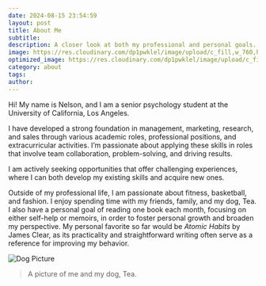 ```yaml
---
date: 2024-08-15 23:54:59
layout: post
title: About Me
subtitle: 
description: A closer look at both my professional and personal goals.
image: https://res.cloudinary.com/dp1pwklel/image/upload/c_fill,w_760,h_399/v1724221128/catucr_epguol.jpg
optimized_image: https://res.cloudinary.com/dp1pwklel/image/upload/c_fill,w_380,h_200/v1724221128/catucr_epguol.jpg
category: about
tags:
author: 
---
```


Hi! My name is Nelson, and I am a senior psychology student at the University of California, Los Angeles.

I have developed a strong foundation in management, marketing, research, and sales through various academic roles, professional positions, and extracurricular activities. I’m passionate about applying these skills in roles that involve team collaboration, problem-solving, and driving results.

I am actively seeking opportunities that offer challenging experiences, where I can both develop my existing skills and acquire new ones.

Outside of my professional life, I am passionate about fitness, basketball, and fashion. I enjoy spending time with my friends, family, and my dog, Tea. I also have a personal goal of reading one book each month, focusing on either self-help or memoirs, in order to foster personal growth and broaden my perspective. My personal favorite so far would be <I>Atomic Habits</I> by James Clear, as its practicality and straightforward writing often serve as a reference for improving my behavior.

<div class="image-container-post">
  <img src="https://res.cloudinary.com/dp1pwklel/image/upload/v1725643675/Screenshot_2024-09-06_at_1.27.09_PM_vrwdbv.png" alt="Dog Picture">
</div>

> A picture of me and my dog, Tea.